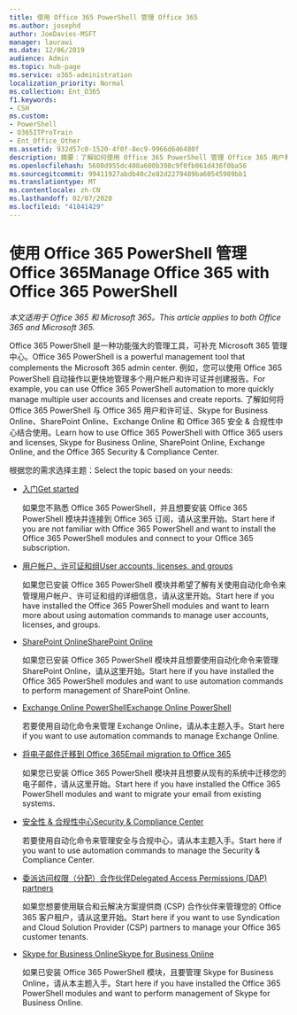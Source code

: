```yaml
---
title: 使用 Office 365 PowerShell 管理 Office 365
ms.author: josephd
author: JoeDavies-MSFT
manager: laurawi
ms.date: 12/06/2019
audience: Admin
ms.topic: hub-page
ms.service: o365-administration
localization_priority: Normal
ms.collection: Ent_O365
f1.keywords:
- CSH
ms.custom:
- PowerShell
- O365ITProTrain
- Ent_Office_Other
ms.assetid: 932d57c0-1520-4f0f-8ec9-9966d646480f
description: 摘要：了解如何使用 Office 365 PowerShell 管理 Office 365 用户和许可证、Skype for Business Online、SharePoint Online、Exchange Online 和 Office 365 安全与合规中心。
ms.openlocfilehash: 5608d955dc408a600b398c9f0fb061d436f0ba56
ms.sourcegitcommit: 99411927abdb40c2e82d2279489ba60545989bb1
ms.translationtype: MT
ms.contentlocale: zh-CN
ms.lasthandoff: 02/07/2020
ms.locfileid: "41841429"
---
```

# <a name="manage-office-365-with-office-365-powershell"></a><span data-ttu-id="33485-103">使用 Office 365 PowerShell 管理 Office 365</span><span class="sxs-lookup"><span data-stu-id="33485-103">Manage Office 365 with Office 365 PowerShell</span></span>

<span data-ttu-id="33485-104">*本文适用于 Office 365 和 Microsoft 365。*</span><span class="sxs-lookup"><span data-stu-id="33485-104">*This article applies to both Office 365 and Microsoft 365.*</span></span>

<span data-ttu-id="33485-105">Office 365 PowerShell 是一种功能强大的管理工具，可补充 Microsoft 365 管理中心。</span><span class="sxs-lookup"><span data-stu-id="33485-105">Office 365 PowerShell is a powerful management tool that complements the Microsoft 365 admin center.</span></span> <span data-ttu-id="33485-106">例如，您可以使用 Office 365 PowerShell 自动操作以更快地管理多个用户帐户和许可证并创建报告。</span><span class="sxs-lookup"><span data-stu-id="33485-106">For example, you can use Office 365 PowerShell automation to more quickly manage multiple user accounts and licenses and create reports.</span></span> <span data-ttu-id="33485-107">了解如何将 Office 365 PowerShell 与 Office 365 用户和许可证、Skype for Business Online、SharePoint Online、Exchange Online 和 Office 365 安全 & 合规性中心结合使用。</span><span class="sxs-lookup"><span data-stu-id="33485-107">Learn how to use Office 365 PowerShell with Office 365 users and licenses, Skype for Business Online, SharePoint Online, Exchange Online, and the Office 365 Security & Compliance Center.</span></span>
  
<span data-ttu-id="33485-108">根据您的需求选择主题：</span><span class="sxs-lookup"><span data-stu-id="33485-108">Select the topic based on your needs:</span></span>
  
- [<span data-ttu-id="33485-109">入门</span><span class="sxs-lookup"><span data-stu-id="33485-109">Get started</span></span>](getting-started-with-office-365-powershell.md)

    <span data-ttu-id="33485-110">如果您不熟悉 Office 365 PowerShell，并且想要安装 Office 365 PowerShell 模块并连接到 Office 365 订阅，请从这里开始。</span><span class="sxs-lookup"><span data-stu-id="33485-110">Start here if you are not familiar with Office 365 PowerShell and want to install the Office 365 PowerShell modules and connect to your Office 365 subscription.</span></span>

- [<span data-ttu-id="33485-111">用户帐户、许可证和组</span><span class="sxs-lookup"><span data-stu-id="33485-111">User accounts, licenses, and groups</span></span>](manage-user-accounts-and-licenses-with-office-365-powershell.md)

    <span data-ttu-id="33485-112">如果您已安装 Office 365 PowerShell 模块并希望了解有关使用自动化命令来管理用户帐户、许可证和组的详细信息，请从这里开始。</span><span class="sxs-lookup"><span data-stu-id="33485-112">Start here if you have installed the Office 365 PowerShell modules and want to learn more about using automation commands to manage user accounts, licenses, and groups.</span></span>

- [<span data-ttu-id="33485-113">SharePoint Online</span><span class="sxs-lookup"><span data-stu-id="33485-113">SharePoint Online</span></span>](https://docs.microsoft.com/office365/enterprise/powershell/manage-sharepoint-online-with-office-365-powershell)

    <span data-ttu-id="33485-114">如果您已安装 Office 365 PowerShell 模块并且想要使用自动化命令来管理 SharePoint Online，请从这里开始。</span><span class="sxs-lookup"><span data-stu-id="33485-114">Start here if you have installed the Office 365 PowerShell modules and want to use automation commands to perform management of SharePoint Online.</span></span>

- [<span data-ttu-id="33485-115">Exchange Online PowerShell</span><span class="sxs-lookup"><span data-stu-id="33485-115">Exchange Online PowerShell</span></span>](https://docs.microsoft.com/powershell/exchange/exchange-online/exchange-online-powershell)

    <span data-ttu-id="33485-116">若要使用自动化命令来管理 Exchange Online，请从本主题入手。</span><span class="sxs-lookup"><span data-stu-id="33485-116">Start here if you want to use automation commands to manage Exchange Online.</span></span>

- [<span data-ttu-id="33485-117">将电子邮件迁移到 Office 365</span><span class="sxs-lookup"><span data-stu-id="33485-117">Email migration to Office 365</span></span>](use-powershell-for-email-migration-to-office-365.md)

    <span data-ttu-id="33485-118">如果您已安装 Office 365 PowerShell 模块并且想要从现有的系统中迁移您的电子邮件，请从这里开始。</span><span class="sxs-lookup"><span data-stu-id="33485-118">Start here if you have installed the Office 365 PowerShell modules and want to migrate your email from existing systems.</span></span>

- [<span data-ttu-id="33485-119">安全性 & 合规性中心</span><span class="sxs-lookup"><span data-stu-id="33485-119">Security & Compliance Center</span></span>](https://docs.microsoft.com/powershell/exchange/office-365-scc/office-365-scc-powershell)

    <span data-ttu-id="33485-120">若要使用自动化命令来管理安全与合规中心，请从本主题入手。</span><span class="sxs-lookup"><span data-stu-id="33485-120">Start here if you want to use automation commands to manage the Security & Compliance Center.</span></span>

- [<span data-ttu-id="33485-121">委派访问权限（分配）合作伙伴</span><span class="sxs-lookup"><span data-stu-id="33485-121">Delegated Access Permissions (DAP) partners</span></span>](manage-office-365-with-windows-powershell-for-delegated-access-permissions-dap-p.md)

    <span data-ttu-id="33485-122">如果您想要使用联合和云解决方案提供商 (CSP) 合作伙伴来管理您的 Office 365 客户租户，请从这里开始。</span><span class="sxs-lookup"><span data-stu-id="33485-122">Start here if you want to use Syndication and Cloud Solution Provider (CSP) partners to manage your Office 365 customer tenants.</span></span>

- [<span data-ttu-id="33485-123">Skype for Business Online</span><span class="sxs-lookup"><span data-stu-id="33485-123">Skype for Business Online</span></span>](manage-skype-for-business-online-with-office-365-powershell.md)

    <span data-ttu-id="33485-124">如果已安装 Office 365 PowerShell 模块，且要管理 Skype for Business Online，请从本主题入手。</span><span class="sxs-lookup"><span data-stu-id="33485-124">Start here if you have installed the Office 365 PowerShell modules and want to perform management of Skype for Business Online.</span></span>
